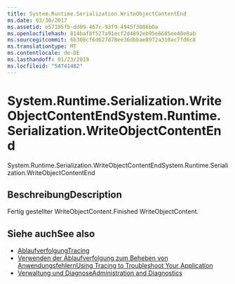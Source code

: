 ```yaml
---
title: System.Runtime.Serialization.WriteObjectContentEnd
ms.date: 03/30/2017
ms.assetid: e57195fb-dd09-467c-93f9-4945f3086b0a
ms.openlocfilehash: 814baf8f527a91ecf2d4892eb95e6685ee40e8ab
ms.sourcegitcommit: 6b308cf6d627d78ee36dbbae8972a310ac7fd6c8
ms.translationtype: MT
ms.contentlocale: de-DE
ms.lasthandoff: 01/23/2019
ms.locfileid: "54741482"
---
```

# <a name="systemruntimeserializationwriteobjectcontentend"></a><span data-ttu-id="6006c-102">System.Runtime.Serialization.WriteObjectContentEnd</span><span class="sxs-lookup"><span data-stu-id="6006c-102">System.Runtime.Serialization.WriteObjectContentEnd</span></span>
<span data-ttu-id="6006c-103">System.Runtime.Serialization.WriteObjectContentEnd</span><span class="sxs-lookup"><span data-stu-id="6006c-103">System.Runtime.Serialization.WriteObjectContentEnd</span></span>  
  
## <a name="description"></a><span data-ttu-id="6006c-104">Beschreibung</span><span class="sxs-lookup"><span data-stu-id="6006c-104">Description</span></span>  
 <span data-ttu-id="6006c-105">Fertig gestellter WriteObjectContent.</span><span class="sxs-lookup"><span data-stu-id="6006c-105">Finished WriteObjectContent.</span></span>  
  
## <a name="see-also"></a><span data-ttu-id="6006c-106">Siehe auch</span><span class="sxs-lookup"><span data-stu-id="6006c-106">See also</span></span>
- [<span data-ttu-id="6006c-107">Ablaufverfolgung</span><span class="sxs-lookup"><span data-stu-id="6006c-107">Tracing</span></span>](../../../../../docs/framework/wcf/diagnostics/tracing/index.md)
- [<span data-ttu-id="6006c-108">Verwenden der Ablaufverfolgung zum Beheben von Anwendungsfehlern</span><span class="sxs-lookup"><span data-stu-id="6006c-108">Using Tracing to Troubleshoot Your Application</span></span>](../../../../../docs/framework/wcf/diagnostics/tracing/using-tracing-to-troubleshoot-your-application.md)
- [<span data-ttu-id="6006c-109">Verwaltung und Diagnose</span><span class="sxs-lookup"><span data-stu-id="6006c-109">Administration and Diagnostics</span></span>](../../../../../docs/framework/wcf/diagnostics/index.md)
